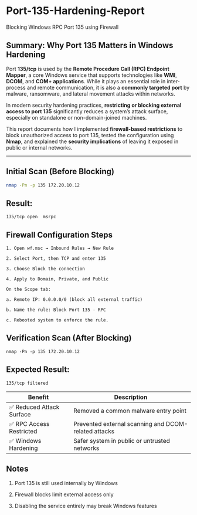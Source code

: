 # Port-135-Hardening-Report
Blocking Windows RPC Port 135 using Firewall

## Summary: Why Port 135 Matters in Windows Hardening

Port **135/tcp** is used by the **Remote Procedure Call (RPC) Endpoint Mapper**, a core Windows service that supports technologies like **WMI**, **DCOM**, and **COM+ applications**. While it plays an essential role in inter-process and remote communication, it is also a **commonly targeted port** by malware, ransomware, and lateral movement attacks within networks.

In modern security hardening practices, **restricting or blocking external access to port 135** significantly reduces a system’s attack surface, especially on standalone or non-domain-joined machines.

This report documents how I implemented **firewall-based restrictions** to block unauthorized access to port 135, tested the configuration using **Nmap**, and explained the **security implications** of leaving it exposed in public or internal networks.

---

## Initial Scan (Before Blocking)

```bash
nmap -Pn -p 135 172.20.10.12
```
## Result:
```
135/tcp open  msrpc
```
## Firewall Configuration Steps
```
1. Open wf.msc → Inbound Rules → New Rule

2. Select Port, then TCP and enter 135

3. Choose Block the connection

4. Apply to Domain, Private, and Public

On the Scope tab:

a. Remote IP: 0.0.0.0/0 (block all external traffic)

b. Name the rule: Block Port 135 - RPC

c. Rebooted system to enforce the rule.
```
## Verification Scan (After Blocking)
``
nmap -Pn -p 135 172.20.10.12
``
## Expected Result:
```
135/tcp filtered
```
| Benefit                  | Description                                          |
| ------------------------ | ---------------------------------------------------- |
| ✅ Reduced Attack Surface | Removed a common malware entry point                 |
| ✅ RPC Access Restricted  | Prevented external scanning and DCOM-related attacks |
| ✅ Windows Hardening      | Safer system in public or untrusted networks         |

## Notes
1. Port 135 is still used internally by Windows

2. Firewall blocks limit external access only

3. Disabling the service entirely may break Windows features
